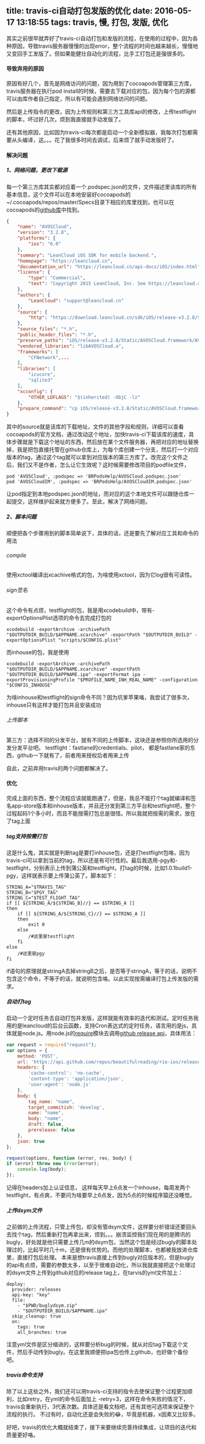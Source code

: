 title: travis-ci自动打包发版的优化
date: 2016-05-17 13:18:55
tags: travis, 慢, 打包, 发版, 优化
---


其实之前很早就弄好了travis-ci自动打包和发版的流程，在使用的过程中，因为各种原因，导致travis服务器慢慢的出现error，整个流程的时间也越来越长，慢慢地又变回手工发版了。但如果能健壮自动化的流程，比手工打包还是强很多的。

<!--more-->

#### 导致弃用的原因
原因有好几个，首先是网络访问的问题，因为用到了cocoapods管理第三方库，travis服务器在执行pod install的时候，需要去下载对应的包，因为每个包的源都可以由库作者自己指定，所以有可能会遇到网络访问的问题。

然后是上传指令的更改，因为上传规则和第三方工具库api的修改，上传testflight的脚本，坏过好几次，烦到我直接就手动发版了。

还有其他原因，比如因为travis-ci每次都是启动一个全新模拟器，我每次打包都需要从头编译，这。。。花了我很多时间去调试，后来烦了就手动发版好了。

#### 解决问题
##### 1、网络问题，更改下载源
每一个第三方库其实都对应着一个.podspec.json的文件，文件描述里该库的所有基本信息，这个文件可以在本地安装好cocoapods的~/.cocoapods/repos/master/Specs目录下相应的库里找到，也可以在cocoapods的[github库](https://github.com/CocoaPods/Specs/tree/master/Specs)中找到。

```JSON
{
    "name": "AVOSCloud",
    "version": "3.2.8",
    "platforms": {
        "ios": "6.0"
    },
    "summary": "LeanCloud iOS SDK for mobile backend.",
    "homepage": "https://leancloud.cn",
    "documentation_url": "https://leancloud.cn/api-docs/iOS/index.html",
    "license": {
        "type": "Commercial",
        "text": "Copyright 2015 LeanCloud, Inc. See https://leancloud.cn/terms.html"
    },
    "authors": {
        "LeanCloud": "support@leancloud.cn"
    },
    "source": {
        "http": "https://download.leancloud.cn/sdk/iOS/release-v3.2.8/Static/AVOSCloud.framework.zip"
    },
    "source_files": "*.h",
    "public_header_files": "*.h",
    "preserve_paths": "iOS/release-v3.2.8/Static/AVOSCloud.framework/AVOSCloud",
    "vendored_libraries": "libAVOSCloud.a",
    "frameworks": [
        "CFNetwork",...
    ],
    "libraries": [
        "icucore",
        "sqlite3"
    ],
    "xcconfig": {
        "OTHER_LDFLAGS": "$(inherited) -ObjC -lz"
    },
    "prepare_command": "cp iOS/release-v3.2.8/Static/AVOSCloud.framework/AVOSCloud libAVOSCloud.a\ncp iOS/release-v3.2.8/Static/AVOSCloud.framework/Headers/* ."
}
```
其中的source就是该库的下载地址，文件的其他字段和规则，详细可以查看cocoapods的官方文档，通过改动这个地址，加快travis-ci下载该库的速度，具体步骤就是下载这个地址的东西，然后放在某个文件服务器，再把对应的地址替换掉，我是把包直接托管在github仓库上，为每个库创建一个分支，然后打一个对应版本的tag，通过这个tag就可以拿到对应版本的第三方库了。改完这个文件之后，我们又不是作者，怎么让它生效呢？这时候需要修改项目的podfile文件，
```shell
pod 'AVOSCloud', :podspec => 'BRPodsHelp/AVOSCloud.podspec.json'
pod 'AVOSCloudIM', :podspec => 'BRPodsHelp/AVOSCloudIM.podspec.json'
```
让pod指定到本地podspec.json的地址，而对应的这个本地文件可以跟随仓库一起提交，这样维护起来就方便多了。至此，解决了网络问题。

##### 2、脚本问题
顺便把各个步骤用到的脚本简单说下，具体的话，还是要先了解对应工具和命令的用法
###### compile
使用xctool编译出xcachive格式的包，为啥使用xctool，因为它log很有可读性。
###### sign签名
这个命令有点烦，testflight的包，我是用xcodebuild中，带有-exportOptionsPlist选项的命令去完成打包的
```shell
xcodebuild -exportArchive -archivePath "$OUTPUTDIR_BUILD/$APPNAME.xcarchive" -exportPath "$OUTPUTDIR_BUILD" -exportOptionsPlist "scripts/$CONFIG.plist"
```
而inhouse的包，我是使用
```shell
xcodebuild -exportArchive -archivePath "$OUTPUTDIR_BUILD/$APPNAME.xcarchive" -exportPath "$OUTPUTDIR_BUILD/$APPNAME.ipa" -exportFormat ipa -exportProvisioningProfile "$PROFILE_NAME_INH_REAL_NAME" -configuration "$CONFIG_INHOUSE"
```
为啥inhouse和testflight的sign命令不同？因为坑爹苹果咯，我尝试了很多次，inhouse只有这样才能打包并且安装成功
###### 上传脚本
第三方：选择不同的分发平台，就有不同的上传脚本，这块还是参照你所选用的分发分发平台吧。
testflight：fastlane的credentials、pilot， 都是fastlane家的东西，github一下就有了，前者用来授权后者用来上传

自此，之前弃用travis的两个问题都解决了。

#### 优化
完成上面的东西，整个流程应该就能跑通了，但是，我总不能打个tag就编译和签名app-store版本和inhouse版本，并且还分发到第三方平台和testflight吧，整个过程起码1个多小时，而且不能按需打包总是很怪。所以我就把按需的需求，放在了tag上面
##### tag支持按需打包
这是什么鬼，其实就是判断tag是要打inhouse包，还是打testflight包咯，因为travis-ci可以拿到当前的tag，所以还是有可行性的。最后我选用-pgy和-testflight，分别表示上传到蒲公英和testflight，打tag的时候，比如1.0.1build1-pgy，这样就表示要上传蒲公英了。脚本如下：
```shell
STRING_A="$TRAVIS_TAG"
STRING_B="$PGY_TAG"
STRING_C="$TEST_FLIGHT_TAG"
if [[ ${STRING_A/${STRING_B}//} == $STRING_A ]]
then
    if [[ ${STRING_A/${STRING_C}//} == $STRING_A ]]
    then
        exit 0
    else
        /#这里是testflight
    fi
else
    /#这里是pgy
fi
```
if语句的原理就是stringA去掉stringB之后，是否等于stringA，等于的话，说明不包含这个命令，不等于的话，就说明包含咯。以此实现按需编译打包上传发版的需求。

##### 自动打tag
启动一个定时任务去自动打包并发版，这样就能有效率的迭代和测试。定时任务我用的是leancloud的后台云函数，支持Cron表达式的定时任务，语言用的是js，具体就是node.js。用node.js的[require](https://github.com/request/request)模块去调用[github release api](https://developer.github.com/v3/repos/releases/#create-a-release)，具体用法：
```javascript
var request = require("request");
var options = {
    method: 'POST',
    url: 'https://api.github.com/repos/beautifulreading/rio-ios/releases',
    headers: { 
        'cache-control': 'no-cache',
        'content-type': 'application/json',
        'user-agent': 'node.js'
    },
    body: {   
        tag_name: "name",
        target_commitish: 'develop',
        name: "name",
        body: "name",
        draft: false,
        prerelease: false 
    },
    json: true 
};

request(options, function (error, res, body) {
if (error) throw new Error(error);
    console.log(body);
});
```
记得在headers加上认证信息， 这样每天早上6点发一个inhouse，每周发两个testflight，有点爽，不要问为啥要早上6点发，因为5点的时候程序猿还没睡觉。
##### 上传dsym文件
之前做的上传流程，只管上传包，却没有管dsym文件，这样要分析错误还要回头去找个tag，然后重新打包再拿出来，烦到。。。崩溃监控我们现在用的是腾讯的bugly，好处就是他只需要上传几m的dsym包，当然这个包是经过bugly的脚本处理过的，比起平时几十m，还是很有优势的。而他的处理脚本，也都被我放进仓库里，直接打包后处理。  本来是想travis直接上传到bugly对应版本的，但是bugly的api有点烦，需要的参数太多，以至于很难自动化，所以我就直接把这个处理过的dsym文件上传到github对应的release tag上，在tarvis的yml文件加上：
```shell
deploy:
  provider: releases
  api-key: "key"
  file:
    - "$PWD/buglydsym.zip"
    - "$OUTPUTDIR_BUILD/$APPNAME.ipa"
  skip_cleanup: true
  on:
    tags: true
    all_branches: true
```
注意yml文件是区分缩进的，这样要分析bug的时候，就从对应tag下载这个文件，然后手动传到bugly。在这里我顺便把ipa包也传上github，也好做个备份吧。
##### travis命令支持
除了以上这些之外，我们还可以用travis-ci支持的指令去使保证整个过程更加顺利，比如retry，在yml的命令后面加上 -retry=3，这样在命令失败的情况下，travis会重新执行，3代表次数。具体还是看文档吧，还有其他可选项来保证整个流程的执行。 不过有时，自动化还是会失败的😂，毕竟是机器，x因素又比较多。

好吧，travis的优化大概就结束了，接下来要继续完善持续集成，让项目的迭代和质量更好咯。






